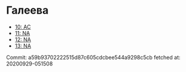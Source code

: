 # Галеева
- [10: AC](10.md)
- [11: NA](11.md)
- [12: NA](12.md)
- [13: NA](13.md)

Commit: a59b93702222515d87c605cdcbee544a9298c5cb
 fetched at: 20200929-051508
